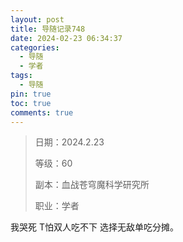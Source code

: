 ```yaml
---
layout: post
title: 导随记录748
date: 2024-02-23 06:34:37
categories:
  - 导随
  - 学者
tags:
  - 导随
pin: true
toc: true
comments: true
---
```

> 日期：2024.2.23
>
> 等级：60
>
> 副本：血战苍穹魔科学研究所
>
> 职业：学者

我哭死 T怕双人吃不下 选择无敌单吃分摊。